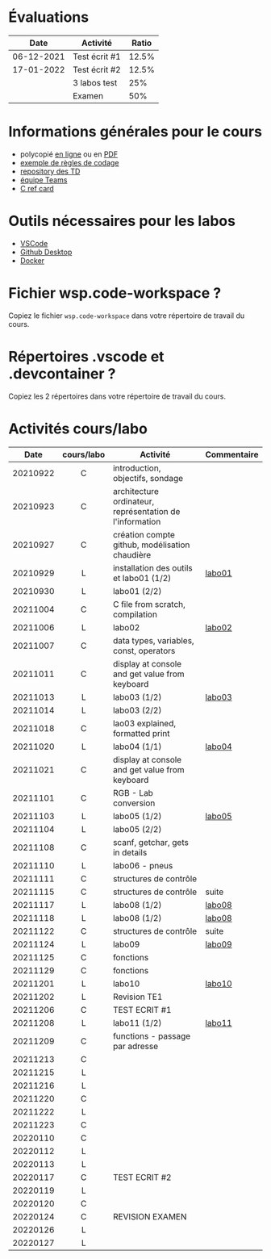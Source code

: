 # Évaluations

| Date | Activité | Ratio |
|---|---|---|
| 06-12-2021 | Test écrit #1 | 12.5% |
| 17-01-2022 | Test écrit #2 | 12.5% |
|   | 3 labos test | 25% |
|   | Examen | 50% |

# Informations générales pour le cours

- polycopié [en ligne](https://heig-tin-info.github.io/handout/) ou en [PDF](https://github.com/heig-tin-info/handout/releases/download/v0.2.7/handout.pdf)
- [exemple de règles de codage](https://google.github.io/styleguide/cppguide.html)
- [repository des TD](https://github.com/Info1-TIN-A-2021-2022/TD)
- [équipe Teams](https://teams.microsoft.com/l/channel/19%3aeaQDpmWxTq1wLb0iXlBvK1pNr36UCa59DD8GWCc_fjk1%40thread.tacv2/G%25C3%25A9n%25C3%25A9ral?groupId=e46f982f-f491-4434-9182-0fa0ec435c46&tenantId=a372f724-c0b2-4ea0-abfb-0eb8c6f84e40)
- [C ref card](https://github.com/heig-tin-info/refcard)

# Outils nécessaires pour les labos

- [VSCode](https://code.visualstudio.com/download)
- [Github Desktop](https://desktop.github.com/)
- [Docker](https://www.docker.com/products/docker-desktop)

# Fichier wsp.code-workspace ?

Copiez le fichier `wsp.code-workspace` dans votre répertoire de travail du cours.

# Répertoires .vscode et .devcontainer ?

Copiez les 2 répertoires dans votre répertoire de travail du cours.

# Activités cours/labo
| Date | cours/labo | Activité | Commentaire |
|---|:---:|---|---|
|20210922|C| introduction, objectifs, sondage ||
|20210923|C| architecture ordinateur, représentation de l'information ||
|20210927|C| création compte github, modélisation chaudière ||
|20210929|L| installation des outils et labo01 (1/2)| [labo01](https://classroom.github.com/a/oRtKqaUt) |
|20210930|L| labo01 (2/2) ||
|20211004|C| C file from scratch, compilation ||
|20211006|L| labo02 | [labo02](https://classroom.github.com/a/Z7lu30H_)|
|20211007|C| data types, variables, const, operators||
|20211011|C| display at console and get value from keyboard ||
|20211013|L| labo03 (1/2)| [labo03](https://classroom.github.com/a/sN1FvqKm)|
|20211014|L| labo03 (2/2)||
|20211018|C| lao03 explained, formatted print||
|20211020|L| labo04 (1/1)| [labo04](https://classroom.github.com/a/i7RwxRPD)|
|20211021|C| display at console and get value from keyboard ||
|20211101|C| RGB - Lab conversion||
|20211103|L|labo05 (1/2)| [labo05](https://classroom.github.com/a/rxek1_3H)|
|20211104|L|labo05 (2/2)||
|20211108|C|scanf, getchar, gets in details ||
|20211110|L|labo06 - pneus||
|20211111|C|structures de contrôle||
|20211115|C|structures de contrôle| suite |
|20211117|L|labo08 (1/2)| [labo08](https://classroom.github.com/a/Hr6FcaOn)|
|20211118|L|labo08 (1/2)| [labo08](https://classroom.github.com/a/Hr6FcaOn)|
|20211122|C|structures de contrôle| suite |
|20211124|L|labo09| [labo09](https://classroom.github.com/a/9KQGP8th)|
|20211125|C|fonctions||
|20211129|C|fonctions||
|20211201|L|labo10|[labo10](https://classroom.github.com/a/g_MofqJO)|
|20211202|L|Revision TE1||
|20211206|C|TEST ECRIT #1||
|20211208|L|labo11 (1/2)|[labo11](https://classroom.github.com/a/TFGPdpGw)|
|20211209|C|functions - passage par adresse|||
|20211213|C|||
|20211215|L|||
|20211216|L|||
|20211220|C|||
|20211222|L|||
|20211223|C|||
|20220110|C|||
|20220112|L|||
|20220113|L|||
|20220117|C|TEST ECRIT #2||
|20220119|L|||
|20220120|C|||
|20220124|C|REVISION EXAMEN||
|20220126|L|||
|20220127|L|||
